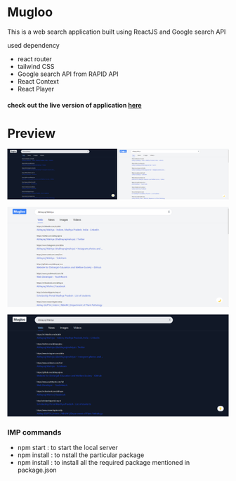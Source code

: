 # Mugloo
This is a web search application built using ReactJS and Google search API

used dependency
- react router
- tailwind CSS
- Google search API from RAPID API
- React Context
- React Player

#### check out the live version of application [here](https://mailclone-abhayraj.web.app/)

# Preview

![DEMO COMBINED|700](https://github.com/abhayrajmalviya/mugloo/blob/main/preview/demo.jpg)

![DEMO WHITE|700](https://github.com/abhayrajmalviya/mugloo/blob/main/preview/demo_white.png)


![DEMO Dark|700](https://github.com/abhayrajmalviya/mugloo/blob/main/preview/demo_dark.png)






### IMP commands
- npm start : to start the local server
- npm install <package name> : to nstall the particular package
- npm install : to install all the required package mentioned in package.json
  

